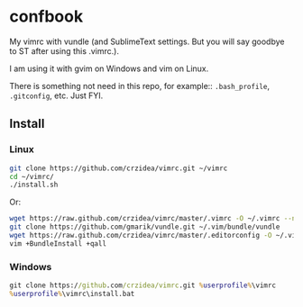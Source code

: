 confbook
========

My vimrc with vundle (and SublimeText settings. But you will say goodbye to ST after using this .vimrc.).

I am using it with gvim on Windows and vim on Linux.

There is something not need in this repo, for example:: `.bash_profile`, `.gitconfig`, etc.
Just FYI.

## Install

### Linux

```bash
git clone https://github.com/crzidea/vimrc.git ~/vimrc
cd ~/vimrc/
./install.sh
```

Or:

```bash
wget https://raw.github.com/crzidea/vimrc/master/.vimrc -O ~/.vimrc --no-check-certificate
git clone https://github.com/gmarik/vundle.git ~/.vim/bundle/vundle
wget https://raw.github.com/crzidea/vimrc/master/.editorconfig -O ~/.vim/.editorconfig --no-check-certificate
vim +BundleInstall +qall
```


### Windows

```bat
git clone https://github.com/crzidea/vimrc.git %userprofile%\vimrc
%userprofile%\vimrc\install.bat
```
